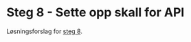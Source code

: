 # Steg 8 - Sette opp skall for API

Løsningsforslag for [steg 8](https://github.com/nrkno/dotnetskolen/tree/main#steg-8---sette-opp-skall-for-api).
